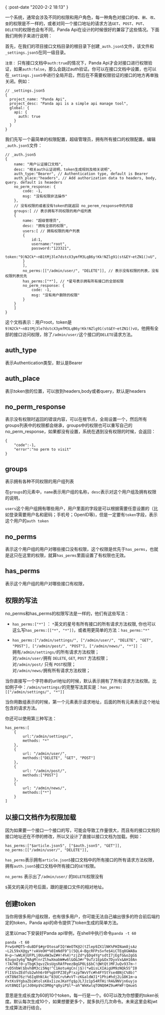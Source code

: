 {
    :post-date "2020-2-2 18:13"
}

一个系统，通常会涉及不同的权限和用户角色，每一种角色对接口的`增`、`删`、`改`、`查`的权限是不一样的，或者对同一个接口地址的请求方法`GET`、`POST`、`PUT`、`DELETE`的权限也会有不同，Panda Api在设计的时候很好的兼容了这些情况。下面我们用例子来进行说明：

首先，在我们的项目接口文档目录的根目录下创建`_auth.json5`文件，该文件和`_settings.json5`在同一级目录。

`注意：` 只有接口文档中`auth:true`的情况下，Panda Api才会对接口进行权限验证，如果`auth:false`，那么会跳过auth验证。你可以在接口文档中设置，也可以在`_settings.json5`中进行全局开启，然后在不需要权限验证的接口的地方再单独关闭。例如：

```.language-json5
// _settings.json5
{
  project_name: "Panda Api",
  project_desc: "Panda api is a simple api manage tool",
  global: {
    api: {
      auth: true
    }
  }
}
```

我们先写一个最简单的权限配置，超级管理员，拥有所有接口的权限配置。编辑`_auth.json5`文件：
```.language-json5
// _auth.json5
{
    name: "用户认证接口文档",
    desc: "相关auth认证说明，token生成规则及相关说明",
    auth_type:"Bearer", // Authentication type, default is Bearer
    auth_place:"headers", // Add authorization data to headers, body, query. default is heaeders
    no_perm_response: {
        code: -1,
        msg: "没有权限非法操作"
    },
    // 没有权限的或者没有token的就返回 no_perem_response中的内容
    groups:[ // 表示拥有不同权限的用户组列表
    {
        name: "超级管理员",
        desc: "拥有全部的权限",
        users:[ // 拥有权限的用户列表
        {
            id:1,
            username:"root",
            password:"123321",
            token:"9)N2Ck*~nB1tMj3le7dstcX3ymfM3LqB6y!Kk!NZlg91(st&EY~etZN1()vU",
        }
        ],
        no_perms:[["/admin/user/", "DELETE"]], // 表示没有权限的列表，没有权限列表优先
        has_perms:["*"], // *星号表示拥有所有接口的全部权限
        no_perm_response: {
            code: -1,
            msg: "没有用户删除的权限"
        }
    }
    ]
}
```
这个文档表示：用户root，token是`9)N2Ck*~nB1tMj3le7dstcX3ymfM3LqB6y!Kk!NZlg91(st&EY~etZN1()vU`，他拥有全部的接口访问权限，除了`/admin/user/`这个接口的`DELETE`请求方法。



## auth_type
表示Authentication类型，默认是Bearer

## auth_place 
表示token放的位置，可以放到headers,body或者query，默认是headers

## no_perm_response
表示没有权限时返回的错误内容，可以在根节点，全局设置一个，然后所有groups列表中的权限都会继承，groups中的权限也可以重写自己的no_perm_response，如果都没有设置，系统在遇到没有权限的时候，会返回：
```.language-json
{
    "code":-1,
    "error":"no perm to visit"
}
```

## groups
表示拥有各种不同权限的用户组列表

在`groups`的元素中，`name`表示用户组的名称，`desc`表示对这个用户组及拥有权限的说明，

`users`这个用户组拥有哪些用户，用户里面的字段是可以根据需要任意设置的（比如登录需要用户名和密码；手机号；OpenID等)，但是一定要有`token`字段，表示这个用户的`auth token`


## no_perms
表示这个用户组的用户对哪些接口没有权限，这个权限是优先于`has_perms`，也就是这只在这里的权限，就算`has_perms`里面设置了有权限也无效。

## has_perms
表示这个用户组的用户对哪些接口有权限，

## 权限的写法
no_perms和has_perms的权限写法是一样的，他们有这些写法：

- `has_perms:["*"]`   ： 
`*`英文的星号有所有接口的所有请求方法权限, 你也可以这么写`has_perms:[["*", "*"]]`，或者用更简单的方法：`has_perms:"*"`

- `has_perms:["/admin/settings/", ["/admin/user/", "DELETE", "GET", "POST"], ["/admin/post/", "POST"], ["/admin/news/", "*"]]`   ：  
拥有`/admin/settings/`的所有请求方法权限；    
对`/admin/user/`拥有 `DELETE`, `GET`, `POST` 方法权限；    
对`/admin/post/` 只有 `POST`权限；   
对`/admin/news/`拥有所有请求方法权限；


当你直接写一个字符串的url地址的时候，默认表示拥有了所有请求方法权限。比如例子中：`/admin/settings/`的完整写法其实是：`has_perms:[["/admin/settings/", "*"]]`

当你用数组表示的时候，第一个元素表示请求地址，后面的所有元素表示这个地址包含的请求方法。

你还可以使用第三种写法：

```.language-json
has_perms:[
    {
        url:"/admin/settings/",
        methods: "*"
    },
    {
        url: "/admin/user/",
        methods:["DELETE", "GET", "POST"]
    },
    {
        url: "/admin/post/",
        methods:["POST"]
    },
    {
        url: "/admin/news/",
        methods:["*"]
    }
]

```

## 以接口文档作为权限加载
因为如果要一个接口一个接口的写，可能会导致工作量很大，而且有的接口文档的接口地址还在不停的修改，所以又设计了直接以接口文档为加载。例如：

```.language-json5
has_perms:["$article.json5", ["$auth.json5", "GET"]],
no_perms:[["/admin/user/", "DELETE"]],
```

`has_perms`表示拥有`article.json5`接口文档中的所有接口的所有请求方法权限，拥有`auth.json5`接口文档中所有接口的`GET`权限。

`no_perms` 表示出了`/admin/user/` 的`DELETE`权限没有

`$`英文的美元符号后面，跟的是接口文件的相对地址。

## 创建token
当你用很多用户组权限，也有很多用户，你可能无法自己编出很多的符合前后端约定的token，Panda api的命令提供了token生成的简单方法。

这里以mac下安装好Panda api举例，在shell中执行命令`panda -t 60`

```.language-shell
panda -t 60
Prw$nMQT5~du8DF$#grOtosaFIQ!WeOTK@2(tZlep9ZX1lNK%PHINam8jsAz
~L2L59xX@gy*!vAVeOH*%0ImNdF9^1(5QL4~BgcRFPsSvfe$4iCTEq8GWABa
H~p~!wWLHjUFPLj0Uu4W3wZ#H!4%4)*zjZd*y$Dq4Yg*sdtI7jEgfG&o2gG$
63ugo3y6g^NAgM(nrZlhwXmabW#w6l&O&3#r^9uTz1Ep&Ox7DyxVx&AH10An
!7A7HE!0~yTbgK3qvzZksUgsRAfPeezBqGP0L$$bC!@WtQt)MFJuQv937m~!
rvD5VbW($bvh8M3ci5Nq!^C1Aotu4gCn(j$)(*wQisLXIAigUM9zNQk5S^I0
FlI$SvZEdfsb2whh6r0F%gbYPZ3EyP!xzpTWvVfc#h4FYStYse4BNjC%8b)^
cKT8Nd76z!%6Iq0hN(Ac^83UCru%#vVT~zK&aldWJ1*1Phi#hdj2LG8K1m~a
PxtKs9YgbaZbiWtolsK8xIizeJKaYfg$pJL7Jz1p54RTHi!R4&9NVjn6uyjo
xUtBNQIlp(Jd04p$%COM0g*q0yiP$l*~ah^WkKwlqTONQ0#Z9u#FWF!QmueS
```

意思是生成长度为60的10个token，每一行是一个。60可以改为你想要的token长度。默认每次生成10个，如果想要更多个，就多执行几次命令。未来这里会和jwt生成算法进行结合。